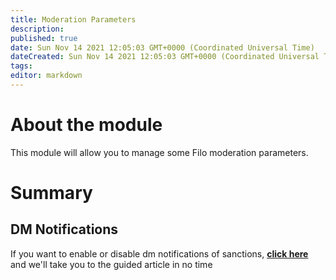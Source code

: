 ```yaml
---
title: Moderation Parameters
description:
published: true
date: Sun Nov 14 2021 12:05:03 GMT+0000 (Coordinated Universal Time)
dateCreated: Sun Nov 14 2021 12:05:03 GMT+0000 (Coordinated Universal Time)
tags:
editor: markdown
---
```


# About the module

This module will allow you to manage some Filo moderation parameters.

# Summary

## DM Notifications

If you want to enable or disable dm notifications of sanctions, **[click here](https://wiki.filobot.xyz/en/modules/moderation-parameters/dm-notifications)** and we'll take you to the guided article in no time
